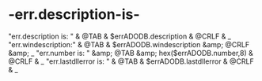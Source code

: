 # -err.description-is-
 "err.description is: "    &amp; @TAB &amp; $errADODB.description    &amp; @CRLF &amp; _              "err.windescription:"     &amp; @TAB &amp; $errADODB.windescription &amp; @CRLF &amp; _              "err.number is: "         &amp; @TAB &amp; hex($errADODB.number,8)  &amp; @CRLF &amp; _              "err.lastdllerror is: "   &amp; @TAB &amp; $errADODB.lastdllerror   &amp; @CRLF &amp; _

